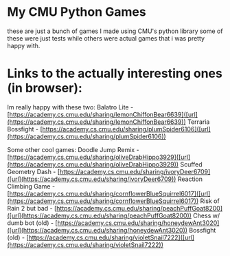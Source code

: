 # My CMU Python Games
these are just a bunch of games I made using CMU's python library
some of these were just tests while others were actual games that i was pretty happy with.

# Links to the actually interesting ones (in browser):

Im really happy with these two:
Balatro Lite - [https://academy.cs.cmu.edu/sharing/lemonChiffonBear6639]([url](https://academy.cs.cmu.edu/sharing/lemonChiffonBear6639))
Terraria Bossfight - [https://academy.cs.cmu.edu/sharing/plumSpider6106]([url](https://academy.cs.cmu.edu/sharing/plumSpider6106))

Some other cool games:
Doodle Jump Remix - [https://academy.cs.cmu.edu/sharing/oliveDrabHippo3929]([url](https://academy.cs.cmu.edu/sharing/oliveDrabHippo3929))
Scuffed Geometry Dash - [https://academy.cs.cmu.edu/sharing/ivoryDeer6709]([url](https://academy.cs.cmu.edu/sharing/ivoryDeer6709))
Reaction Climbing Game - [https://academy.cs.cmu.edu/sharing/cornflowerBlueSquirrel6017]([url](https://academy.cs.cmu.edu/sharing/cornflowerBlueSquirrel6017))
Risk of Rain 2 but bad - [https://academy.cs.cmu.edu/sharing/peachPuffGoat8200]([url](https://academy.cs.cmu.edu/sharing/peachPuffGoat8200))
Chess w/ dumb bot (old) - [https://academy.cs.cmu.edu/sharing/honeydewAnt3020]([url](https://academy.cs.cmu.edu/sharing/honeydewAnt3020))
Bossfight (old) - [https://academy.cs.cmu.edu/sharing/violetSnail7222]([url](https://academy.cs.cmu.edu/sharing/violetSnail7222))
